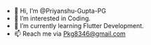 - 👋 Hi, I’m @Priyanshu-Gupta-PG
- 👀 I’m interested in Coding.
- 🌱 I’m currently learning Flutter Development.
- 📫 Reach me via Pkg8346@gmail.com

<!---
Priyanshu-Gupta-PG/Priyanshu-Gupta-PG is a ✨ special ✨ repository because its `README.md` (this file) appears on your GitHub profile.
You can click the Preview link to take a look at your changes.
--->
